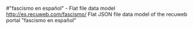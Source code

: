 #"fascismo en español" - Flat file data model
http://es.recuweb.com/fascismo/
Flat JSON file data model of the recuweb portal "fascismo en español"
